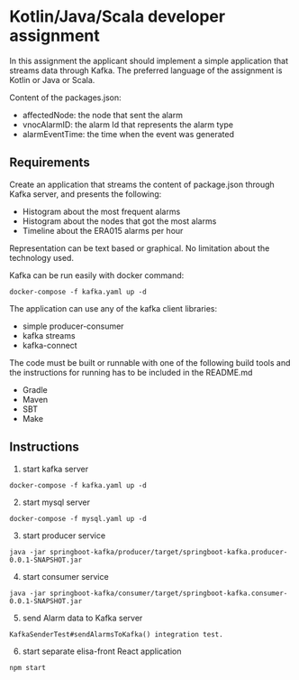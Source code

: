 # Kotlin/Java/Scala developer assignment

In this assignment the applicant should implement a simple application that streams data through Kafka.
The preferred language of the assignment is Kotlin or Java or Scala.

Content of the packages.json:
* affectedNode: the node that sent the alarm
* vnocAlarmID: the alarm Id that represents the alarm type
* alarmEventTime: the time when the event was generated

## Requirements
Create an application that streams the content of package.json through Kafka server, and presents the following:
* Histogram about the most frequent alarms
* Histogram about the nodes that got the most alarms
* Timeline about the ERA015 alarms per hour

Representation can be text based or graphical. No limitation about the technology used.

Kafka can be run easily with docker command:
```
docker-compose -f kafka.yaml up -d
```

The application can use any of the kafka client libraries:
* simple producer-consumer
* kafka streams
* kafka-connect

The code must be built or runnable with one of the following build tools and the instructions for running has to be included in the README.md
* Gradle
* Maven
* SBT
* Make

## Instructions

1. start kafka server

```
docker-compose -f kafka.yaml up -d
```

2. start mysql server

```
docker-compose -f mysql.yaml up -d
```

3. start producer service

```
java -jar springboot-kafka/producer/target/springboot-kafka.producer-0.0.1-SNAPSHOT.jar
```

4. start consumer service

```
java -jar springboot-kafka/consumer/target/springboot-kafka.consumer-0.0.1-SNAPSHOT.jar
```

5. send Alarm data to Kafka server

```
KafkaSenderTest#sendAlarmsToKafka() integration test.
```

6. start separate elisa-front React application

```
npm start
```
 

